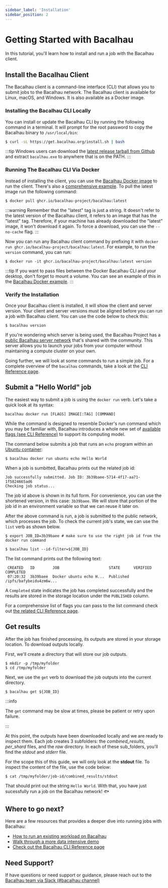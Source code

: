 ```yaml
---
sidebar_label: 'Installation'
sidebar_position: 2
---
```


# Getting Started with Bacalhau

In this tutorial, you'll learn how to install and run a job with the Bacalhau client.

## Install the Bacalhau Client

The Bacalhau client is a command-line interface (CLI) that allows you to submit jobs to the Bacalhau network. The Bacalhau client is available for Linux, macOS, and Windows. It is also available as a Docker image.

### Installing the Bacalhau CLI Locally

You can install or update the Bacalhau CLI by running the following command in a terminal.
It will prompt for the root password to copy the Bacalhau binary to `/usr/local/bin`:

```bash
$ curl -sL https://get.bacalhau.org/install.sh | bash
```

:::tip
Windows users can download the [latest release tarball from Github](https://github.com/bacalhau-project/bacalhau/releases) and extract `bacalhau.exe` to anywhere that is on the PATH.
:::

### Running The Bacalhau CLI Via Docker

Instead of installing the client, you can use the [Bacalhau Docker image](https://github.com/orgs/bacalhau-project/packages/container/package/bacalhau) to run the client. There's also a [comprehensive example](../examples/workload-onboarding/bacalhau-docker-image/index.md). To pull the latest image run the following command:

```shell
$ docker pull ghcr.io/bacalhau-project/bacalhau:latest
```

:::warning
Remember that the "latest" tag is just a string. It doesn't refer to the latest version of the Bacalhau client, it refers to an image that has the "latest" tag. Therefore, if your machine has already downloaded the "latest" image, it won't download it again. To force a download, you can use the `--no-cache` flag.
:::

Now you can run any Bacalhau client command by prefixing it with `docker run ghcr.io/bacalhau-project/bacalhau:latest`. For example, to run the `version` command, you can run:

```shell
$ docker run -it ghcr.io/bacalhau-project/bacalhau:latest version
```

:::tip
If you want to pass files between the Docker Bacalhau CLI and your desktop, don't forget to mount a volume. You can see an example of this in the [Bacalhau Docker example](../examples/workload-onboarding/bacalhau-docker-image/index.md).
:::

### Verify the Installation

Once your Bacalhau client is installed, it will show the client and server version. Your client and server versions must be aligned before you can run a job with Bacalhau client. You can use the code below to check this:

```shell
$ bacalhau version
```

If you're wondering which server is being used, the Bacalhau Project has a [public Bacalhau server network](https://docs.bacalhau.org/#our-vision) that's shared with the community. This server allows you to launch your jobs from your computer without maintaining a compute cluster on your own.

Going further, we will look at some commands to run a simple job. For a complete overview of the `bacalhau` commands, take a look at the [CLI Reference page](../all-flags).

## Submit a "Hello World" job

The easiest way to submit a job is using the `docker run` verb. Let's take a quick look at its syntax:

`bacalhau docker run [FLAGS] IMAGE[:TAG] [COMMAND]`

While the command is designed to resemble Docker's run command which you may be familiar with, Bacalhau introduces a whole new set of [available flags (see CLI Reference)](../all-flags#docker-run) to support its computing model.

The command below submits a job that runs an `echo` program within an [Ubuntu container](https://hub.docker.com/_/ubuntu):

```shell
$ bacalhau docker run ubuntu echo Hello World
```

When a job is sumbitted, Bacalhau prints out the related job id:

```
Job successfully submitted. Job ID: 3b39baee-5714-4f17-aa71-1f5824665ad6
Checking job status...
```

The job id above is shown in its full form. For convenience, you can use the shortened version, in this case: `3b39baee`. We will store that portion of the job id in an environment variable so that we can reuse it later on.

After the above command is run, a job is submitted to the public network, which processes the job. To check the current job's state, we can use the `list` verb as shown below.

```shell
$ export JOB_ID=3b39baee # make sure to use the right job id from the docker run command

$ bacalhau list --id-filter=${JOB_ID}
```

The list command prints out the following text:

```
 CREATED   ID        JOB                      STATE      VERIFIED  COMPLETED
 07:20:32  3b39baee  Docker ubuntu echo H...  Published            /ipfs/bafybeidu4zm6w...
```

A `Completed` state indicates the job has completed successfully and the results are stored in the storage location under the `PUBLISHED` column.

For a comprehensive list of flags you can pass to the list command check out [the related CLI Reference page](../all-flags#list).


## Get results

After the job has finished processing, its outputs are stored in your storage location. To download outputs locally.

First, we'll create a directory that will store our job outputs.

```shell
$ mkdir -p /tmp/myfolder
$ cd /tmp/myfolder
```

Next, we use the `get` verb to download the job outputs into the current directory.

```shell
$ bacalhau get ${JOB_ID}
```


:::info

The `get` command may be slow at times, please be patient or retry upon failure.

:::

At this point, the outputs have been downloaded locally and we are ready to inspect them. Each job creates 3 subfolders: the *combined_results*, *per_shard* files, and the *raw* directory. In each of these sub_folders, you'll find the *stdout* and *stderr* file.

For the scope this of this guide, we will only look at the **stdout** file. To inspect the content of the file, use the code below:

```shell
$ cat /tmp/myfolder/job-id/combined_results/stdout
```

That should print out the string `Hello World`.
With that, you have just sucessfully run a job on the Bacalhau network! :fish:

## Where to go next?

Here are a few resources that provides a deeper dive into running jobs with Bacalhau:

* [How to run an existing workload on Bacalhau](../getting-started/docker-workload-onboarding.md)
* [Walk through a more data intensive demo](../examples/data-engineering/image-processing/index.md)
* [Check out the Bacalhau CLI Reference page](../all-flags.md)


## Need Support?

If have questions or need support or guidance, please reach out to the [Bacalhau team via Slack (#bacalhau channel)](https://filecoin.io/slack)
